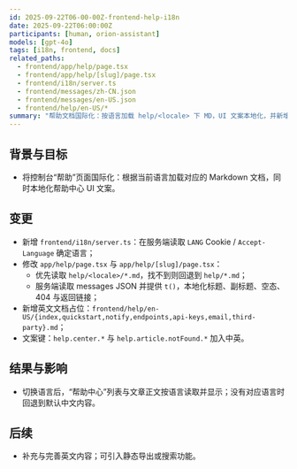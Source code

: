 ```yaml
---
id: 2025-09-22T06-00-00Z-frontend-help-i18n
date: 2025-09-22T06:00:00Z
participants: [human, orion-assistant]
models: [gpt-4o]
tags: [i18n, frontend, docs]
related_paths:
  - frontend/app/help/page.tsx
  - frontend/app/help/[slug]/page.tsx
  - frontend/i18n/server.ts
  - frontend/messages/zh-CN.json
  - frontend/messages/en-US.json
  - frontend/help/en-US/*
summary: "帮助文档国际化：按语言加载 help/<locale> 下 MD，UI 文案本地化，并新增英文版占位文档"
---
```


## 背景与目标

- 将控制台“帮助”页面国际化：根据当前语言加载对应的 Markdown 文档，同时本地化帮助中心 UI 文案。

## 变更

- 新增 `frontend/i18n/server.ts`：在服务端读取 `LANG` Cookie / `Accept-Language` 确定语言；
- 修改 `app/help/page.tsx` 与 `app/help/[slug]/page.tsx`：
  - 优先读取 `help/<locale>/*.md`，找不到则回退到 `help/*.md`；
  - 服务端读取 messages JSON 并提供 `t()`，本地化标题、副标题、空态、404 与返回链接；
- 新增英文文档占位：`frontend/help/en-US/{index,quickstart,notify,endpoints,api-keys,email,third-party}.md`；
- 文案键：`help.center.*` 与 `help.article.notFound.*` 加入中英。

## 结果与影响

- 切换语言后，“帮助中心”列表与文章正文按语言读取并显示；没有对应语言时回退到默认中文内容。

## 后续

- 补充与完善英文内容；可引入静态导出或搜索功能。
